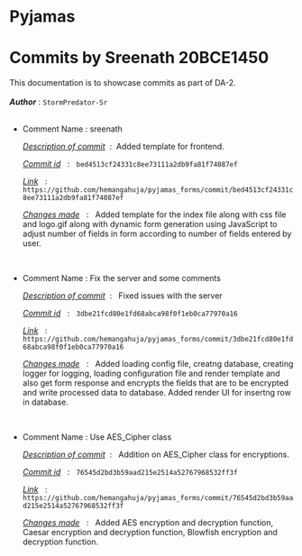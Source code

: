 # Pyjamas

# Commits by Sreenath 20BCE1450

This documentation is to showcase commits as part of DA-2.
<br><br>
 <b>_Author_</b> : `StormPredator-Sr`
<br><br>
- Comment Name : sreenath

    <u>_Description of commit_</u> &nbsp;: &nbsp;Added template for frontend.

    <u>_Commit id_</u> &nbsp;  : &nbsp; `bed4513cf24331c8ee73111a2db9fa81f74087ef`

    <u>_Link_</u> &nbsp;  : &nbsp; `https://github.com/hemangahuja/pyjamas_forms/commit/bed4513cf24331c8ee73111a2db9fa81f74087ef`

    <u>_Changes made_</u> &nbsp;  : &nbsp; Added template for the index file along with css file and logo.gif along with dynamic form generation using JavaScript to adjust number of fields in form according to number of fields entered by user.

<br>

- Comment Name : Fix the server and some comments

    <u>_Description of commit_</u> &nbsp;: &nbsp; Fixed issues with the server

    <u>_Commit id_</u> &nbsp;  : &nbsp; `3dbe21fcd80e1fd68abca98f0f1eb0ca77970a16`

    <u>_Link_</u> &nbsp;  : &nbsp; `https://github.com/hemangahuja/pyjamas_forms/commit/3dbe21fcd80e1fd68abca98f0f1eb0ca77970a16`

    <u>_Changes made_</u> &nbsp;  : &nbsp; Added loading config file, creatng database, creating logger for logging, loading configuration file and render template and also get form response and encrypts the fields that are to be encrypted and write processed data to database. Added render UI for insertng row in database.

<br>

- Comment Name : Use AES_Cipher class

    <u>_Description of commit_</u> &nbsp;: &nbsp; Addition on AES_Cipher class for encryptions.

    <u>_Commit id_</u> &nbsp;  : &nbsp; `76545d2bd3b59aad215e2514a52767968532ff3f`

    <u>_Link_</u> &nbsp;  : &nbsp; `https://github.com/hemangahuja/pyjamas_forms/commit/76545d2bd3b59aad215e2514a52767968532ff3f`

    <u>_Changes made_</u> &nbsp;  : &nbsp; Added AES encryption and decryption function, Caesar encryption and decryption function, Blowfish encryption and decryption function. 





